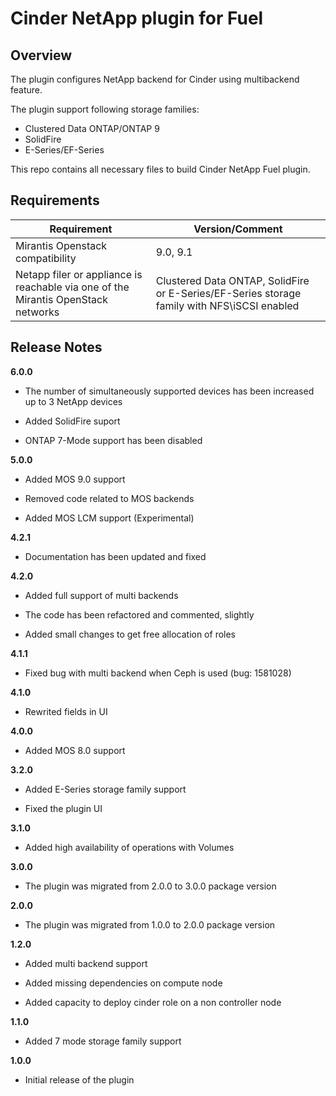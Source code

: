 Cinder NetApp plugin for Fuel
=============================

Overview
--------

The plugin configures NetApp backend for Cinder using multibackend feature.


The plugin support following storage families:
 - Clustered Data ONTAP/ONTAP 9
 - SolidFire
 - E-Series/EF-Series

This repo contains all necessary files to build Cinder NetApp Fuel plugin.


Requirements
------------

| Requirement                                                                              | Version/Comment                                                                             |
|------------------------------------------------------------------------------------------|---------------------------------------------------------------------------------------------|
| Mirantis Openstack compatibility                                                         | 9.0, 9.1                                                                                    |
| Netapp filer or appliance is reachable via one of the Mirantis OpenStack networks        | Clustered Data ONTAP, SolidFire or E-Series/EF-Series storage family with NFS\iSCSI enabled |


Release Notes
-------------

**6.0.0**

* The number of simultaneously supported devices has been increased up to 3 NetApp devices

* Added SolidFire suport

* ONTAP 7-Mode support has been disabled

**5.0.0**

* Added MOS 9.0 support

* Removed code related to MOS backends

* Added MOS LCM support (Experimental)

**4.2.1**

* Documentation has been updated and fixed

**4.2.0**

* Added full support of multi backends

* The code has been refactored and commented, slightly

* Added small changes to get free allocation of roles

**4.1.1**

* Fixed bug with multi backend when Ceph is used (bug: 1581028)

**4.1.0**

* Rewrited fields in UI

**4.0.0**

* Added MOS 8.0 support

**3.2.0**

* Added E-Series storage family support

* Fixed the plugin UI

**3.1.0**

* Added high availability of operations with Volumes

**3.0.0**

* The plugin was migrated from 2.0.0 to 3.0.0 package version

**2.0.0**

* The plugin was migrated from 1.0.0 to 2.0.0 package version

**1.2.0**

* Added multi backend support

* Added missing dependencies on compute node

* Added capacity to deploy cinder role on a non controller node

**1.1.0**

* Added 7 mode storage family support

**1.0.0**

* Initial release of the plugin

